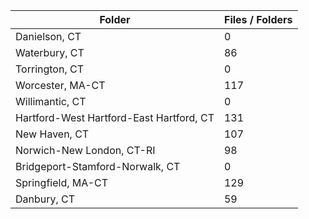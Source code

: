 | Folder                                   |   Files / Folders |
|------------------------------------------|-------------------|
| Danielson, CT                            |                 0 |
| Waterbury, CT                            |                86 |
| Torrington, CT                           |                 0 |
| Worcester, MA-CT                         |               117 |
| Willimantic, CT                          |                 0 |
| Hartford-West Hartford-East Hartford, CT |               131 |
| New Haven, CT                            |               107 |
| Norwich-New London, CT-RI                |                98 |
| Bridgeport-Stamford-Norwalk, CT          |                 0 |
| Springfield, MA-CT                       |               129 |
| Danbury, CT                              |                59 |
